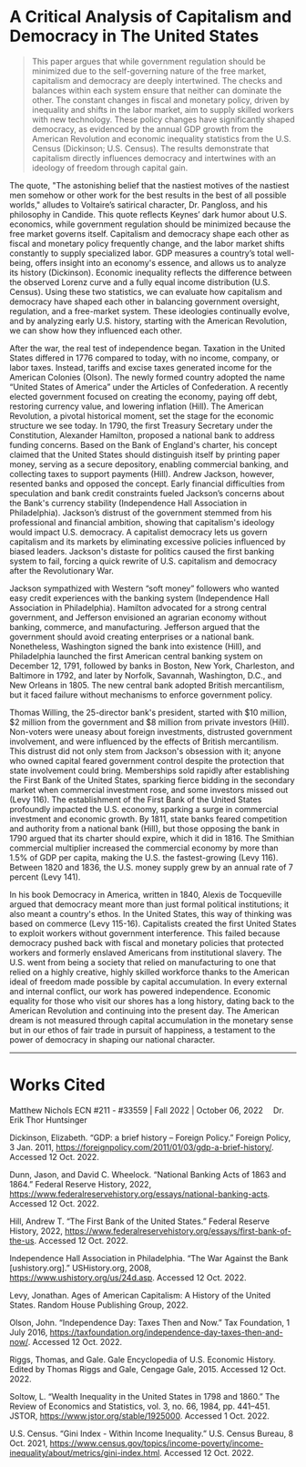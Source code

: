 # A Critical Analysis of Capitalism and Democracy in The United States

> This paper argues that while government regulation should be minimized due to the self-governing nature of the free market, capitalism and democracy are deeply intertwined. The checks and balances within each system ensure that neither can dominate the other. The constant changes in fiscal and monetary policy, driven by inequality and shifts in the labor market, aim to supply skilled workers with new technology. These policy changes have significantly shaped democracy, as evidenced by the annual GDP growth from the American Revolution and economic inequality statistics from the U.S. Census (Dickinson; U.S. Census). The results demonstrate that capitalism directly influences democracy and intertwines with an ideology of freedom through capital gain.

The quote, "The astonishing belief that the nastiest motives of the nastiest men somehow or other work for the best results in the best of all possible worlds," alludes to Voltaire’s satirical character, Dr. Pangloss, and his philosophy in Candide. This quote reflects Keynes’ dark humor about U.S. economics, while government regulation should be minimized because the free market governs itself. Capitalism and democracy shape each other as fiscal and monetary policy frequently change, and the labor market shifts constantly to supply specialized labor. GDP measures a country’s total well-being, offers insight into an economy's essence, and allows us to analyze its history (Dickinson). Economic inequality reflects the difference between the observed Lorenz curve and a fully equal income distribution (U.S. Census). Using these two statistics, we can evaluate how capitalism and democracy have shaped each other in balancing government oversight, regulation, and a free-market system. These ideologies continually evolve, and by analyzing early U.S. history, starting with the American Revolution, we can show how they influenced each other.

After the war, the real test of independence began. Taxation in the United States differed in 1776 compared to today, with no income, company, or labor taxes. Instead, tariffs and excise taxes generated income for the American Colonies (Olson). The newly formed country adopted the name “United States of America” under the Articles of Confederation. A recently elected government focused on creating the economy, paying off debt, restoring currency value, and lowering inflation (Hill). The American Revolution, a pivotal historical moment, set the stage for the economic structure we see today. In 1790, the first Treasury Secretary under the Constitution, Alexander Hamilton, proposed a national bank to address funding concerns. Based on the Bank of England's charter, his concept claimed that the United States should distinguish itself by printing paper money, serving as a secure depository, enabling commercial banking, and collecting taxes to support payments (Hill). Andrew Jackson, however, resented banks and opposed the concept. Early financial difficulties from speculation and bank credit constraints fueled Jackson’s concerns about the Bank's currency stability (Independence Hall Association in Philadelphia). Jackson’s distrust of the government stemmed from his professional and financial ambition, showing that capitalism's ideology would impact U.S. democracy. A capitalist democracy lets us govern capitalism and its markets by eliminating excessive policies influenced by biased leaders. Jackson's distaste for politics caused the first banking system to fail, forcing a quick rewrite of U.S. capitalism and democracy after the Revolutionary War.

Jackson sympathized with Western “soft money” followers who wanted easy credit experiences with the banking system (Independence Hall Association in Philadelphia). Hamilton advocated for a strong central government, and Jefferson envisioned an agrarian economy without banking, commerce, and manufacturing. Jefferson argued that the government should avoid creating enterprises or a national bank. Nonetheless, Washington signed the bank into existence (Hill), and Philadelphia launched the first American central banking system on December 12, 1791, followed by banks in Boston, New York, Charleston, and Baltimore in 1792, and later by Norfolk, Savannah, Washington, D.C., and New Orleans in 1805. The new central bank adopted British mercantilism, but it faced failure without mechanisms to enforce government policy.

Thomas Willing, the 25-director bank's president, started with $10 million, $2 million from the government and $8 million from private investors (Hill). Non-voters were uneasy about foreign investments, distrusted government involvement, and were influenced by the effects of British mercantilism. This distrust did not only stem from Jackson's obsession with it; anyone who owned capital feared government control despite the protection that state involvement could bring.
Memberships sold rapidly after establishing the First Bank of the United States, sparking fierce bidding in the secondary market when commercial investment rose, and some investors missed out (Levy 116). The establishment of the First Bank of the United States profoundly impacted the U.S. economy, sparking a surge in commercial investment and economic growth. By 1811, state banks feared competition and authority from a national bank (Hill), but those opposing the bank in 1790 argued that its charter should expire, which it did in 1816. The Smithian commercial multiplier increased the commercial economy by more than 1.5% of GDP per capita, making the U.S. the fastest-growing (Levy 116). Between 1820 and 1836, the U.S. money supply grew by an annual rate of 7 percent (Levy 141).

In his book Democracy in America, written in 1840, Alexis de Tocqueville argued that democracy meant more than just formal political institutions; it also meant a country's ethos. In the United States, this way of thinking was based on commerce (Levy 115-16). Capitalists created the first United States to exploit workers without government interference. This failed because democracy pushed back with fiscal and monetary policies that protected workers and formerly enslaved Americans from institutional slavery. The U.S. went from being a society that relied on manufacturing to one that relied on a highly creative, highly skilled workforce thanks to the American ideal of freedom made possible by capital accumulation. In every external and internal conflict, our work has powered independence. Economic equality for those who visit our shores has a long history, dating back to the American Revolution and continuing into the present day. The American dream is not measured through capital accumulation in the monetary sense but in our ethos of fair trade in pursuit of happiness, a testament to the power of democracy in shaping our national character.

---

# Works Cited

Matthew Nichols
ECN #211 -  #33559 | Fall 2022 | October 06, 2022 
Dr. Erik Thor Huntsinger

Dickinson, Elizabeth. “GDP: a brief history – Foreign Policy.” Foreign Policy, 3 Jan. 2011, https://foreignpolicy.com/2011/01/03/gdp-a-brief-history/. Accessed 12 Oct. 2022.

Dunn, Jason, and David C. Wheelock. “National Banking Acts of 1863 and 1864.” Federal Reserve History, 2022, https://www.federalreservehistory.org/essays/national-banking-acts. Accessed 12 Oct. 2022.

Hill, Andrew T. “The First Bank of the United States.” Federal Reserve History, 2022, https://www.federalreservehistory.org/essays/first-bank-of-the-us. Accessed 12 Oct. 2022.

Independence Hall Association in Philadelphia. “The War Against the Bank [ushistory.org].” USHistory.org, 2008, https://www.ushistory.org/us/24d.asp. Accessed 12 Oct. 2022.

Levy, Jonathan. Ages of American Capitalism: A History of the United States. Random House Publishing Group, 2022.

Olson, John. “Independence Day: Taxes Then and Now.” Tax Foundation, 1 July 2016, https://taxfoundation.org/independence-day-taxes-then-and-now/. Accessed 12 Oct. 2022.

Riggs, Thomas, and Gale. Gale Encyclopedia of U.S. Economic History. Edited by Thomas Riggs and Gale, Cengage Gale, 2015. Accessed 12 Oct. 2022.

Soltow, L. “Wealth Inequality in the United States in 1798 and 1860.” The Review of Economics and Statistics, vol. 3, no. 66, 1984, pp. 441–451. JSTOR, https://www.jstor.org/stable/1925000. Accessed 1 Oct. 2022.

U.S. Census. “Gini Index - Within Income Inequality.” U.S. Census Bureau, 8 Oct. 2021, https://www.census.gov/topics/income-poverty/income-inequality/about/metrics/gini-index.html. Accessed 12 Oct. 2022.
